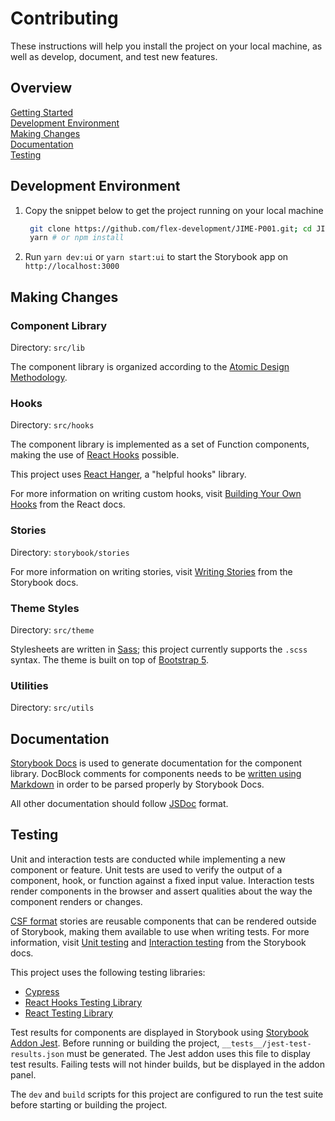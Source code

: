 # Contributing

These instructions will help you install the project on your local machine, as
well as develop, document, and test new features.

## Overview

[Getting Started](../../../docs/CONTRIBUTING.md)  
[Development Environment](#development-environment)  
[Making Changes](#making-changes)  
[Documentation](#documentation)  
[Testing](#testing)

## Development Environment

1. Copy the snippet below to get the project running on your local machine

   ```zsh
    git clone https://github.com/flex-development/JIME-P001.git; cd JIME-P001;
    yarn # or npm install
   ```

2. Run `yarn dev:ui` or `yarn start:ui` to start the Storybook app on
   `http://localhost:3000`

## Making Changes

### Component Library

Directory: `src/lib`

The component library is organized according to the
[Atomic Design Methodology](https://atomicdesign.bradfrost.com/chapter-2/).

### Hooks

Directory: `src/hooks`

The component library is implemented as a set of Function components, making the
use of [React Hooks](https://reactjs.org/docs/hooks-intro.html) possible.

This project uses [React Hanger](https://github.com/kitze/react-hanger), a
"helpful hooks" library.

For more information on writing custom hooks, visit
[Building Your Own Hooks](https://reactjs.org/docs/hooks-custom.html) from the
React docs.

### Stories

Directory: `storybook/stories`

For more information on writing stories, visit
[Writing Stories](https://storybook.js.org/docs/react/writing-stories/introduction)
from the Storybook docs.

### Theme Styles

Directory: `src/theme`

Stylesheets are written in [Sass](https://sass-lang.com/); this project
currently supports the `.scss` syntax. The theme is built on top of
[Bootstrap 5](https://v5.getbootstrap.com/).

### Utilities

Directory: `src/utils`

## Documentation

[Storybook Docs](https://storybook.js.org/docs/react/writing-docs/introduction)
is used to generate documentation for the component library. DocBlock comments
for components needs to be
[written using Markdown](https://typedoc.org/guides/doccomments/#markdown) in
order to be parsed properly by Storybook Docs.

All other documentation should follow [JSDoc](https://jsdoc.app) format.

## Testing

Unit and interaction tests are conducted while implementing a new component or
feature. Unit tests are used to verify the output of a component, hook, or
function against a fixed input value. Interaction tests render components in the
browser and assert qualities about the way the component renders or changes.

[CSF format](https://storybook.js.org/docs/react/api/csf) stories are reusable
components that can be rendered outside of Storybook, making them available to
use when writing tests. For more information, visit
[Unit testing](https://storybook.js.org/docs/react/workflows/unit-testing) and
[Interaction testing](https://storybook.js.org/docs/react/workflows/interaction-testing)
from the Storybook docs.

This project uses the following testing libraries:

- [Cypress](https://www.cypress.io/)
- [React Hooks Testing Library](https://react-hooks-testing-library.com/)
- [React Testing Library](https://testing-library.com/react)

Test results for components are displayed in Storybook using
[Storybook Addon Jest](https://github.com/storybookjs/storybook/tree/master/addons/jest).
Before running or building the project, `__tests__/jest-test-results.json` must
be generated. The Jest addon uses this file to display test results. Failing
tests will not hinder builds, but be displayed in the addon panel.

The `dev` and `build` scripts for this project are configured to run the test
suite before starting or building the project.
